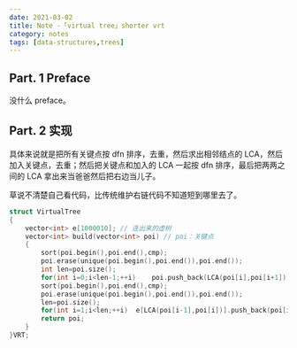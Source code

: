 ```yaml
---
date: 2021-03-02
title: Note -「virtual tree」shorter vrt
category: notes
tags: [data-structures,trees]
---
```


## Part. 1 Preface

没什么 preface。

## Part. 2 实现

具体来说就是把所有关键点按 $\text{dfn}$ 排序，去重，然后求出相邻结点的 $\text{LCA}$，然后加入关键点，去重；然后把关键点和加入的 $\text{LCA}$ 一起按 $\text{dfn}$ 排序，最后把两两之间的 $\text{LCA}$ 拿出来当爸爸然后把右边当儿子。

草说不清楚自己看代码，比传统维护右链代码不知道短到哪里去了。

```cpp
struct VirtualTree
{
	vector<int> e[1000010]; // 连出来的虚树
	vector<int> build(vector<int> poi) // poi：关键点
	{
		sort(poi.begin(),poi.end(),cmp);
		poi.erase(unique(poi.begin(),poi.end()),poi.end());
		int len=poi.size();
		for(int i=0;i<len-1;++i)	poi.push_back(LCA(poi[i],poi[i+1]));
		sort(poi.begin(),poi.end(),cmp);
		poi.erase(unique(poi.begin(),poi.end()),poi.end());
		len=poi.size();
		for(int i=1;i<len;++i)	e[LCA(poi[i-1],poi[i])].push_back(poi[i]);
		return poi;
	}
}VRT;
```
    